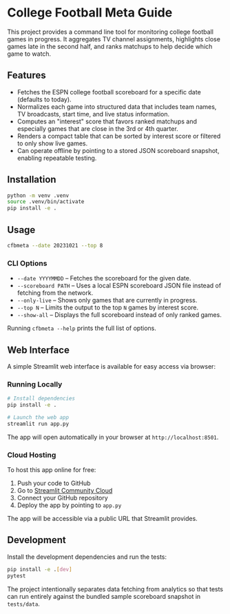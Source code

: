# College Football Meta Guide

This project provides a command line tool for monitoring college football games in progress.
It aggregates TV channel assignments, highlights close games late in the second half, and
ranks matchups to help decide which game to watch.

## Features

* Fetches the ESPN college football scoreboard for a specific date (defaults to today).
* Normalizes each game into structured data that includes team names, TV broadcasts, start
  time, and live status information.
* Computes an "interest" score that favors ranked matchups and especially games that are
  close in the 3rd or 4th quarter.
* Renders a compact table that can be sorted by interest score or filtered to only show
  live games.
* Can operate offline by pointing to a stored JSON scoreboard snapshot, enabling
  repeatable testing.

## Installation

```bash
python -m venv .venv
source .venv/bin/activate
pip install -e .
```

## Usage

```bash
cfbmeta --date 20231021 --top 8
```

### CLI Options

* `--date YYYYMMDD` – Fetches the scoreboard for the given date.
* `--scoreboard PATH` – Uses a local ESPN scoreboard JSON file instead of fetching from
  the network.
* `--only-live` – Shows only games that are currently in progress.
* `--top N` – Limits the output to the top `N` games by interest score.
* `--show-all` – Displays the full scoreboard instead of only ranked games.

Running `cfbmeta --help` prints the full list of options.

## Web Interface

A simple Streamlit web interface is available for easy access via browser:

### Running Locally

```bash
# Install dependencies
pip install -e .

# Launch the web app
streamlit run app.py
```

The app will open automatically in your browser at `http://localhost:8501`.

### Cloud Hosting

To host this app online for free:

1. Push your code to GitHub
2. Go to [Streamlit Community Cloud](https://share.streamlit.io/)
3. Connect your GitHub repository
4. Deploy the app by pointing to `app.py`

The app will be accessible via a public URL that Streamlit provides.

## Development

Install the development dependencies and run the tests:

```bash
pip install -e .[dev]
pytest
```

The project intentionally separates data fetching from analytics so that tests can run
entirely against the bundled sample scoreboard snapshot in `tests/data`.

